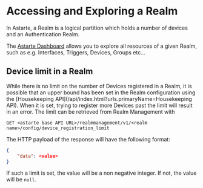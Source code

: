 <!--
Copyright 2018-2023 SECO Mind Srl

SPDX-License-Identifier: Apache-2.0
-->

# Accessing and Exploring a Realm

In Astarte, a Realm is a logical partition which holds a number of devices and an Authentication
Realm.

The [Astarte Dashboard](015-astarte_dahsboard) allows you to explore all resources of a given Realm,
such as e.g. Interfaces, Triggers, Devices, Groups etc...

## Device limit in a Realm
While there is no limit on the number of Devices registered in a Realm, it is possible that an
upper bound has been set in the Realm configuration using the [Housekeeping API](/api/index.html?urls.primaryName=Housekeeping API).
When it is set, trying to register more Devices past the limit will result in an error.
The limit can be retrieved from Realm Management with

`GET <astarte base API URL>/realmmanagement/v1/<realm name>/config/device_registration_limit`

The HTTP payload of the response will have the following format:

```json
{
    "data": <value>
}
```

If such a limit is set, the value will be a non negative integer.
If not, the value will be `null`.
